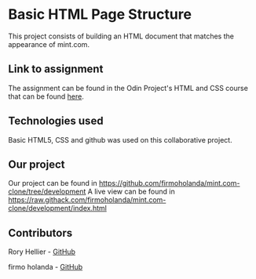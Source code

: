 # Basic HTML Page Structure

This project consists of building an HTML document that matches the appearance of mint.com.

## Link to assignment

The assignment can be found in the Odin Project's HTML and CSS course that can be found [here](https://www.theodinproject.com/courses/html5-and-css3/lessons/html-forms).

## Technologies used

Basic HTML5, CSS and github was used on this collaborative project.

## Our project

Our project can be found in https://github.com/firmoholanda/mint.com-clone/tree/development
A live view can be found in https://raw.githack.com/firmoholanda/mint.com-clone/development/index.html

## Contributors

Rory Hellier - [GitHub](https://github.com/Rhelli)

firmo holanda - [GitHub](https://github.com/firmoholanda)